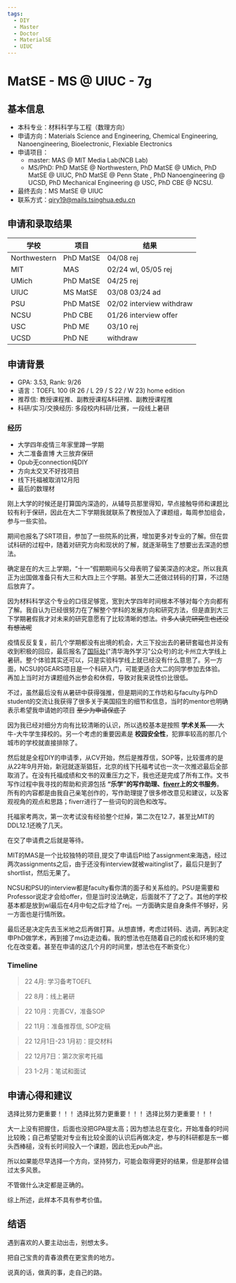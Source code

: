 ```yaml
---
tags:
  - DIY
  - Master
  - Doctor
  - MaterialSE
  - UIUC
---
```


# MatSE - MS @ UIUC - 7g

## 基本信息

- 本科专业：材料科学与工程（数理方向）
- 申请方向：Materials Science and Engineering, Chemical Engineering, Nanoengineering, Bioelectronic, Flexiable Electronics
- 申请项目：
    - master: MAS @ MIT Media Lab(NCB Lab)
    - MS/PhD: PhD MatSE @ Northwestern, PhD MatSE @ UMich, PhD MatSE @ UIUC, PhD MatSE @ Penn State , PhD Nanoengineering @ UCSD, PhD Mechanical Engineering @ USC, PhD CBE @ NCSU.
- 最终去向：MS MatSE @ UIUC
- 联系方式：qiry19@mails.tsinghua.edu.cn

## 申请和录取结果

| 学校 | 项目 | 结果 |
| ---- | ---- | ---- |
| Northwestern | PhD MatSE | 04/08 rej |
| MIT | MAS | 02/24 wl, 05/05 rej |
| UMich | PhD MatSE | 04/25 rej |
| UIUC | MS MatSE | 03/08 03/24 ad |
| PSU | PhD MatSE | 02/02 interview withdraw |
| NCSU | PhD CBE | 01/26 interview offer |
| USC | PhD ME | 03/10 rej |
| UCSD | PhD NE | withdraw |

## 申请背景

- GPA: 3.53, Rank: 9/26
- 语言：TOEFL 100 (R 26 / L 29 / S 22 / W 23) home edition
- 推荐信: 教授课程推、副教授课程&科研推、副教授课程推
- 科研/实习/交换经历: 多段校内科研/比赛，一段线上暑研

### 经历

- 大学四年疫情三年家里蹲一学期
- 大二准备直博 大三放弃保研
- 0pub无connection纯DIY
- 方向太交叉不好找项目
- 线下托福被取消12月阳
- 最后的数理材

刚上大学的时候还是打算国内深造的，从辅导员那里得知，早点接触导师和课题比较有利于保研，因此在大二下学期我就联系了教授加入了课题组，每周参加组会，参与一些实验。

期间也报名了SRT项目，参加了一些院系的比赛，增加更多对专业的了解。但在尝试科研的过程中，随着对研究方向和现状的了解，就逐渐萌生了想要出去深造的想法。

确定是在的大三上学期，“十一”假期期间与父母表明了留美深造的决定。所以我真正为出国做准备只有大三和大四上三个学期。甚至大二还做过转码的打算，不过随后放弃了。

因为材料科学这个专业的口径足够宽，宽到大学四年时间根本不够对每个方向都有了解。我自认为已经很努力在了解整个学科的发展方向和研究方法，但是直到大三下学期暑假我才对未来的研究意愿有了比较清晰的想法。~~许多人读完研究生也还没有想法呢~~

疫情反反复复，前几个学期都没有出境的机会，大三下投出去的暑研套磁也并没有收到积极的回应，最后报名了[国际处](https://info2021.tsinghua.edu.cn/f/info/xxfb_fg/bmxx/departmentalView?code=253)("清华海外学习"公众号)的北卡州立大学线上暑研。整个体验其实还可以，只是实验科学线上就已经没有什么意思了。另一方面，NCSU的GEARS项目是一个科研入门，可能更适合大二的同学参加去体验。再加上当时对方课题组外出参会和休假，导致对我来说性价比很低。

不过，虽然最后没有从暑研中获得强推，但是期间的工作坊和与faculty与PhD student的交流让我获得了很多关于美国招生的细节和信息，当时的mentor也明确表示希望我申请她的项目 ~~至少为申请保底了~~

因为我已经对细分方向有比较清晰的认识，所以选校基本是按照 **学术关系**——大牛-大牛学生择校的。另一个考虑的重要因素是 **校园安全性**，犯罪率较高的那几个城市的学校就直接排除了。

然后就是全程DIY的申请季，从CV开始，然后是推荐信，SOP等，比较蛋疼的是从22年9月开始，新冠就逐渐猖狂，北京的线下托福考试也一次一次推迟最后全部取消了。在没有托福成绩和文书的双重压力之下，我也还是完成了所有工作。文书写作过程中我寻找的帮助和资源包括 **“乐学”的写作助理、[fiverr](https://www.fiverr.com)上的文书服务**。所有的内容都是由我自己亲笔创作的，写作助理提了很多修改意见和建议，以及客观视角的观点和思路；fiverr进行了一些词句的润色和改写。

托福家考两次，第一次考试没有经验整个烂掉，第二次在12.7，甚至比MIT的DDL12.1还晚了几天。

在交了申请费之后就是等待。

MIT的MAS是一个比较独特的项目,提交了申请后PI给了assignment来海选，经过两次assignments之后，由于还没有interview就被waitinglist了，最后只是到了shortlist，然后无果了。

NCSU和PSU的interview都是faculty看你清的面子和关系给的。PSU是需要和Professor说定才会给offer，但是当时没法确定，后面就不了了之了。其他的学校基本都是放到wl最后在4月中旬之后才给了rej。一方面确实是自身条件不够好，另一方面也是行情所致。

最后还是决定先去玉米地之后再做打算。从想直博，考虑过转码、选调，再到决定申PhD做学术，再到接了ms边走边看。我的想法也在随着自己的成长和环境的变化在改变着。甚至在申请的这几个月的时间里，想法也在不断变化:）

### Timeline

> 22 4月: 学习备考TOEFL

> 22 8月：线上暑研

> 22 10月：完善CV，准备SOP

> 22 11月：准备推荐信, SOP定稿

> 22 12月1日-23 1月初：提交材料

> 22 12月7日：第2次家考托福

> 23 1-2月：笔试和面试

## 申请心得和建议

选择比努力更重要！！！
选择比努力更重要！！！
选择比努力更重要！！！

大一上没有把握住，后面也没把GPA提太高；因为想法总在变化，开始准备的时间比较晚；自己希望能对专业有比较全面的认识后再做决定，参与的科研都是东一榔头西棒槌，没有长时间投入一个课题，因此也无pub产出。

所以如果能尽早选择一个方向，坚持努力，可能会取得更好的结果，但是那样会错过太多风景。

不管做什么决定都是正确的。

综上所述，此样本不具有参考价值。

## 结语

遇到喜欢的人要主动出击，别想太多。

把自己宝贵的青春浪费在更宝贵的地方。

说真的话，做真的事，走自己的路。
